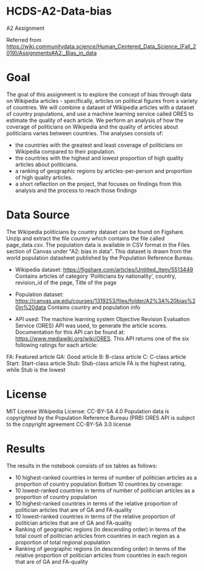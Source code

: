 # HCDS-A2-Data-bias
A2 Assignment

Referred from https://wiki.communitydata.science/Human_Centered_Data_Science_(Fall_2019)/Assignments#A2:_Bias_in_data
# Goal
The goal of this assignment is to explore the concept of bias through data on Wikipedia articles - specifically, articles on political figures from a variety of countries. We will combine a dataset of Wikipedia articles with a dataset of country populations, and use a machine learning service called ORES to estimate the quality of each article.
We perform an analysis of how the coverage of politicians on Wikipedia and the quality of articles about politicians varies between countries. 
The analyses consists of:
* the countries with the greatest and least coverage of politicians on Wikipedia compared to their population.
* the countries with the highest and lowest proportion of high quality articles about politicians.
* a ranking of geographic regions by articles-per-person and proportion of high quality articles.
* a short reflection on the project, that focuses on findings from this analysis and the process to reach those findings 


# Data Source
 The Wikipedia politicians by country dataset can be found on Figshare. Unzip and extract the file country which contains the file called page_data.csv.
The population data is available in CSV format in the Files section of Canvas under "A2: bias in data". This dataset is drawn from the world population datasheet published by the Population Reference Bureau.

* Wikipedia dataset:  https://figshare.com/articles/Untitled_Item/5513449 
Contains articles of category 'Politicians by nationality', country, revision_id of the page, Title of the page
* Population dataset:  https://canvas.uw.edu/courses/1319253/files/folder/A2%3A%20bias%20in%20data
Contains country and population info

* API used: The machine learning system Objective Revision Evaluation Service (ORES) API was used, to generate the article scores. Documentation for this API can be found at: https://www.mediawiki.org/wiki/ORES. This API returns one of the six following ratings for each article:

FA: Featured article
GA: Good article
B: B-class article
C: C-class article
Start: Start-class article
Stub: Stub-class article
FA is the highest rating, while Stub is the lowest

# License
MIT License
Wikipedia License: CC-BY-SA 4.0
Population data is copyrighted by the Population Reference Bureau (PRB)
ORES API is subject to the copyright agreement CC-BY-SA 3.0 license 

# Results

The results in the notebook consists of six tables as follows:
* 10 highest-ranked countries in terms of number of politician articles as a proportion of country population
Bottom 10 countries by coverage: 
* 10 lowest-ranked countries in terms of number of politician articles as a proportion of country population
* 10 highest-ranked countries in terms of the relative proportion of politician articles that are of GA and FA-quality
* 10 lowest-ranked countries in terms of the relative proportion of politician articles that are of GA and FA-quality
* Ranking of geographic regions (in descending order) in terms of the total count of politician articles from countries in each region as a proportion of total regional population
* Ranking of geographic regions (in descending order) in terms of the relative proportion of politician articles from countries in each region that are of GA and FA-quality
